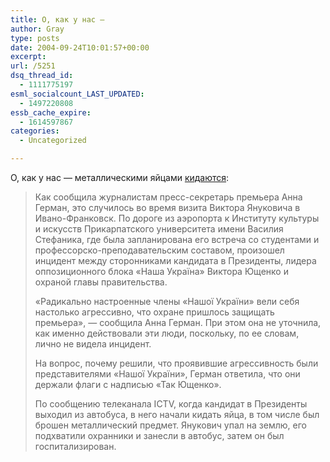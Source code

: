 ```yaml
---
title: О, как у нас —
author: Gray
type: posts
date: 2004-09-24T10:01:57+00:00
excerpt:
url: /5251
dsq_thread_id:
  - 1111775197
esml_socialcount_LAST_UPDATED:
  - 1497220808
essb_cache_expire:
  - 1614597867
categories:
  - Uncategorized

---
```








О, как у нас &#8212; металлическими яйцами <a href="http://www.korrespondent.net/main/102787" target="_blank">кидаются</a>:

> Как сообщила журналистам пресс-секретарь премьера Анна Герман, это случилось во время визита Виктора Януковича в Ивано-Франковск. По дороге из аэропорта к Институту культуры и искусств Прикарпатского университета имени Василия Стефаника, где была запланирована его встреча со студентами и профессорско-преподавательским составом, произошел инцидент между сторонниками кандидата в Президенты, лидера оппозиционного блока &#171;Наша Україна&#187; Виктора Ющенко и охраной главы правительства.
> 
> &#171;Радикально настроенные члены &#171;Нашої України&#187; вели себя настолько агрессивно, что охране пришлось защищать премьера&#187;, &#8212; сообщила Анна Герман. При этом она не уточнила, как именно действовали эти люди, поскольку, по ее словам, лично не видела инцидент.
> 
> На вопрос, почему решили, что проявившие агрессивность были представителями &#171;Нашої України&#187;, Герман ответила, что они держали флаги с надписью &#171;Так Ющенко&#187;.
> 
> По сообщению телеканала ICTV, когда кандидат в Президенты выходил из автобуса, в него начали кидать яйца, в том числе был брошен металлический предмет. Янукович упал на землю, его подхватили охранники и занесли в автобус, затем он был госпитализирован.